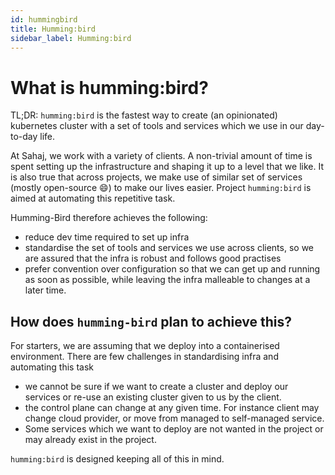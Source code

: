 ```yaml
---
id: hummingbird
title: Humming:bird
sidebar_label: Humming:bird
---
```

# What is humming:bird?

TL;DR: `humming:bird` is the fastest way to create (an opinionated) kubernetes cluster with a set of tools and services which we use in our day-to-day life.

At Sahaj, we work with a variety of clients. A non-trivial amount of time is spent setting up the infrastructure and shaping it up to a level that we like. It is also true that across projects, we make use of similar set of services (mostly open-source 😄) to make our lives easier. Project `humming:bird` is aimed at automating this repetitive task.

Humming-Bird therefore achieves the following:

* reduce dev time required to set up infra
* standardise the set of tools and services we use across clients, so we are assured that the infra is robust and follows good practises
* prefer convention over configuration so that we can get up and running as soon as possible, while leaving the infra malleable to changes at a later time.

## How does `humming-bird` plan to achieve this?

For starters, we are assuming that we deploy into a containerised environment. There are few challenges in standardising infra and automating this task

* we cannot be sure if we want to create a cluster and deploy our services or re-use an existing cluster given to us by the client.
* the control plane can change at any given time. For instance client may change cloud provider, or move from managed to self-managed service.
* Some services which we want to deploy are not wanted in the project or may already exist in the project.

`humming:bird` is designed keeping all of this in mind.
